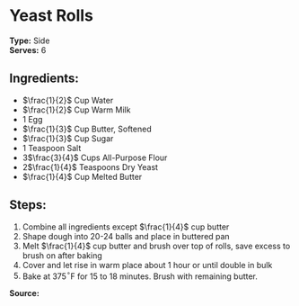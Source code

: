 # Yeast Rolls

**Type:** Side\
**Serves:** 6

## Ingredients:
- $\frac{1}{2}$ Cup Water
- $\frac{1}{2}$ Cup Warm Milk
- 1 Egg
- $\frac{1}{3}$ Cup Butter, Softened
- $\frac{1}{3}$ Cup Sugar
- 1 Teaspoon Salt
- 3$\frac{3}{4}$ Cups All-Purpose Flour
- 2$\frac{1}{4}$ Teaspoons Dry Yeast
- $\frac{1}{4}$ Cup Melted Butter

## Steps:
1. Combine all ingredients except $\frac{1}{4}$ cup butter
2. Shape dough into 20-24 balls and place in buttered pan
3. Melt $\frac{1}{4}$ cup butter and brush over top of rolls, save excess to brush on after baking
4. Cover and let rise in warm place about 1 hour or until double in bulk
5. Bake at 375$^\circ$F for 15 to 18 minutes. Brush with remaining butter.

**Source:**

